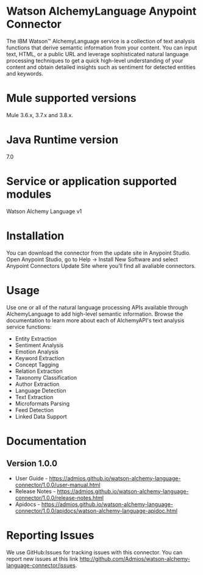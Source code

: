 # Watson AlchemyLanguage Anypoint Connector

The IBM Watson™ AlchemyLanguage service is a collection of text analysis functions that derive semantic information from your content. You can input text, HTML, or a public URL and leverage sophisticated natural language processing techniques to get a quick high-level understanding of your content and obtain detailed insights such as sentiment for detected entities and keywords.

# Mule supported versions
Mule 3.6.x, 3.7.x and 3.8.x.

# Java Runtime version
7.0

# Service or application supported modules
Watson Alchemy Language v1

# Installation
You can download the connector from the update site in Anypoint Studio.
Open Anypoint Studio, go to Help → Install New Software and select Anypoint Connectors Update Site where you’ll find all avaliable connectors.

# Usage
Use one or all of the natural language processing APIs available through AlchemyLanguage to add high-level semantic information. Browse the documentation to learn more about each of AlchemyAPI's text analysis service functions:

- Entity Extraction
- Sentiment Analysis
- Emotion Analysis
- Keyword Extraction
- Concept Tagging
- Relation Extraction
- Taxonomy Classification
- Author Extraction
- Language Detection
- Text Extraction
- Microformats Parsing
- Feed Detection
- Linked Data Support

# Documentation

## Version 1.0.0

- User Guide - https://admios.github.io/watson-alchemy-language-connector/1.0.0/user-manual.html
- Release Notes - https://admios.github.io/watson-alchemy-language-connector/1.0.0/release-notes.html
- Apidocs - https://admios.github.io/watson-alchemy-language-connector/1.0.0/apidocs/watson-alchemy-language-apidoc.html

# Reporting Issues

We use GitHub:Issues for tracking issues with this connector. You can report new issues at this link http://github.com/Admios/watson-alchemy-language-connector/issues.